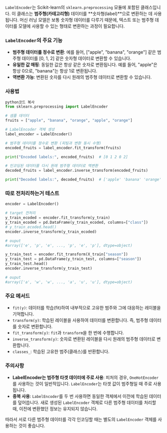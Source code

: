 `LabelEncoder`는 Scikit-learn의 `sklearn.preprocessing` 모듈에 포함된 클래스입니다. 이 클래스는 **범주형(카테고리형)** 데이터를 **숫자형(label)**으로 변환하는 데 사용됩니다. 머신 러닝 모델은 보통 숫자형 데이터를 다루기 때문에, 텍스트 또는 범주형 데이터를 모델에 사용할 수 있는 형태로 변환하는 과정이 필요합니다.

### `LabelEncoder`의 주요 기능

- **범주형 데이터를 정수로 변환**: 예를 들어, ["apple", "banana", "orange"] 같은 범주형 데이터를 [0, 1, 2] 같은 숫자형 데이터로 변환할 수 있습니다.
- **유일한 값 매핑**: 동일한 값은 항상 같은 숫자로 변환됩니다. 예를 들어, "apple"은 항상 0으로, "banana"는 항상 1로 변환됩니다.
- **역변환 가능**: 변환된 숫자를 다시 원래의 범주형 데이터로 변환할 수 있습니다.

### 사용법

```python
python코드 복사
from sklearn.preprocessing import LabelEncoder

# 샘플 데이터
fruits = ["apple", "banana", "orange", "apple", "orange"]

# LabelEncoder 객체 생성
label_encoder = LabelEncoder()

# 범주형 데이터를 정수로 변환 (피팅과 변환 동시 수행)
encoded_fruits = label_encoder.fit_transform(fruits)

print("Encoded labels:", encoded_fruits)  # [0 1 2 0 2]

# 인코딩된 데이터를 다시 원래 범주형 데이터로 역변환
decoded_fruits = label_encoder.inverse_transform(encoded_fruits)

print("Decoded labels:", decoded_fruits)  # ['apple' 'banana' 'orange' 'apple' 'orange']

```

### 따로 전처리하는거 테스트

```python
encoder = LabelEncoder()

# target 전처리 
y_train_ecoded = encoder.fit_transform(y_train)
y_train_ecoded = pd.DataFrame(y_train_ecoded, columns=["class"])
# y_train_ecoded.head()
encoder.inverse_transform(y_train_ecoded)

# ouput
#array(['e', 'p', 'e', ..., 'p', 'e', 'p'], dtype=object)

y_train_test = encoder.fit_transform(X_train["season"])
y_train_test = pd.DataFrame(y_train_test, columns=["season"])
y_train_test.head()
encoder.inverse_transform(y_train_test)

# ouput
#array(['a', 'w', 'w', ..., 'a', 'u', 'u'], dtype=object)
```

### 주요 메서드

- `fit(y)`: 데이터를 학습(fit)하여 내부적으로 고유한 범주와 그에 대응하는 레이블을 기억합니다.
- `transform(y)`: 학습된 레이블을 사용하여 데이터를 변환합니다. 즉, 범주형 데이터를 숫자로 변환합니다.
- `fit_transform(y)`: `fit`과 `transform`을 한 번에 수행합니다.
- `inverse_transform(y)`: 숫자로 변환된 레이블을 다시 원래의 범주형 데이터로 변환합니다.
- `classes_`: 학습된 고유한 범주(클래스)를 반환합니다.

### 주의사항

- **LabelEncoder는 범주형 타겟 데이터에 주로 사용**: 피처의 경우, `OneHotEncoder`를 사용하는 것이 일반적입니다. `LabelEncoder`는 타겟 값이 범주형일 때 주로 사용됩니다.
- **중복 사용**: `LabelEncoder`를 두 번 사용하면 동일한 객체에서 이전에 학습된 데이터를 덮어씁니다. 새로 생성된 `LabelEncoder` 객체로 다른 범주형 데이터를 처리할 때, 이전에 변환했던 정보는 유지되지 않습니다.

따라서 서로 다른 범주형 데이터를 각각 인코딩할 때는 별도의 `LabelEncoder` 객체를 사용하는 것이 좋습니다.